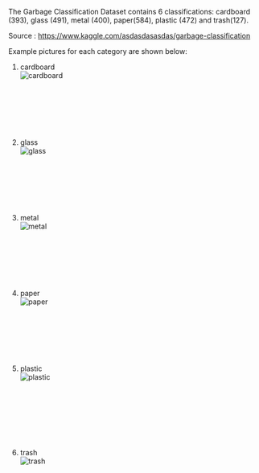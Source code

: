 The Garbage Classification Dataset contains 6 classifications: cardboard (393), glass (491), metal (400), paper(584), plastic (472) and trash(127).

Source : https://www.kaggle.com/asdasdasasdas/garbage-classification

Example pictures for each category are shown below:

1. cardboard<br>
![cardboard](https://github.com/harish988/AVENGERS/blob/master/Dataset/cardboard/cardboard1.jpg)<br><br><br><br><br><br><br>

2. glass<br>
![glass](https://github.com/harish988/AVENGERS/blob/master/Dataset/glass/glass1.jpg)<br><br><br><br><br><br><br>

3. metal<br>
![metal](https://github.com/harish988/AVENGERS/blob/master/Dataset/metal/metal1.jpg)<br><br><br><br><br><br><br>

4. paper<br>
![paper](https://github.com/harish988/AVENGERS/blob/master/Dataset/paper/paper1.jpg)<br><br><br><br><br><br><br>

5. plastic<br>
![plastic](https://github.com/harish988/AVENGERS/blob/master/Dataset/plastic/plastic1.jpg)<br><br><br><br><br><br><br><br>

6. trash<br>
![trash](https://github.com/harish988/AVENGERS/blob/master/Dataset/trash/trash1.jpg)<br><br><br><br><br><br><br>
